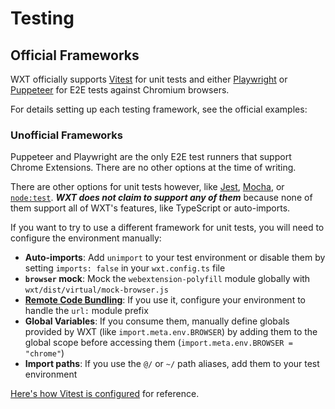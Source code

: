 # Testing

## Official Frameworks

WXT officially supports [Vitest](https://vitest.dev/) for unit tests and either [Playwright](https://playwright.dev/) or [Puppeteer](https://pptr.dev/) for E2E tests against Chromium browsers.

For details setting up each testing framework, see the official examples:

<ExampleList tag="testing" />

### Unofficial Frameworks

Puppeteer and Playwright are the only E2E test runners that support Chrome Extensions. There are no other options at the time of writing.

There are other options for unit tests however, like [Jest](https://jestjs.io/), [Mocha](https://mochajs.org/), or [`node:test`](https://nodejs.org/api/test.html). **_WXT does not claim to support any of them_** because none of them support all of WXT's features, like TypeScript or auto-imports.

If you want to try to use a different framework for unit tests, you will need to configure the environment manually:

- **Auto-imports**: Add `unimport` to your test environment or disable them by setting `imports: false` in your `wxt.config.ts` file
- **`browser` mock**: Mock the `webextension-polyfill` module globally with `wxt/dist/virtual/mock-browser.js`
- **[Remote Code Bundling](/guide/remote-code)**: If you use it, configure your environment to handle the `url:` module prefix
- **Global Variables**: If you consume them, manually define globals provided by WXT (like `import.meta.env.BROWSER`) by adding them to the global scope before accessing them (`import.meta.env.BROWSER = "chrome"`)
- **Import paths**: If you use the `@/` or `~/` path aliases, add them to your test environment

[Here's how Vitest is configured](https://github.com/wxt-dev/wxt/blob/main/packages/wxt/src/testing/wxt-vitest-plugin.ts) for reference.
